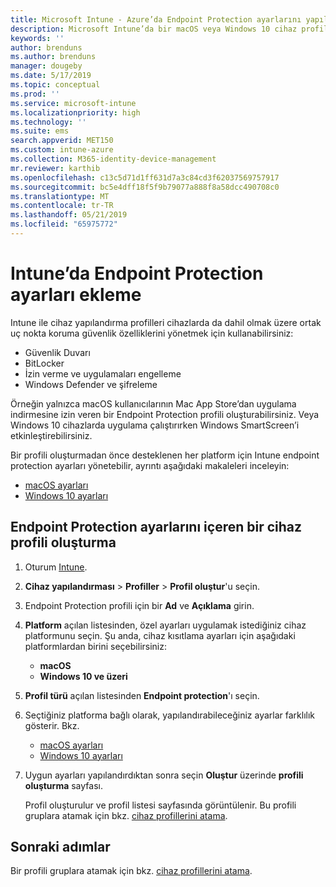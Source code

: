 ```yaml
---
title: Microsoft Intune - Azure’da Endpoint Protection ayarlarını yapılandırma | Microsoft Docs
description: Microsoft Intune’da bir macOS veya Windows 10 cihaz profili oluşturduğunuzda Endpoint Protection ayarları oluşturun.
keywords: ''
author: brenduns
ms.author: brenduns
manager: dougeby
ms.date: 5/17/2019
ms.topic: conceptual
ms.prod: ''
ms.service: microsoft-intune
ms.localizationpriority: high
ms.technology: ''
ms.suite: ems
search.appverid: MET150
ms.custom: intune-azure
ms.collection: M365-identity-device-management
mr.reviewer: karthib
ms.openlocfilehash: c13c5d71d1ff631d7a3c84cd3f62037569757917
ms.sourcegitcommit: bc5e4dff18f5f9b79077a888f8a58dcc490708c0
ms.translationtype: MT
ms.contentlocale: tr-TR
ms.lasthandoff: 05/21/2019
ms.locfileid: "65975772"
---
```

# <a name="add-endpoint-protection-settings-in-intune"></a>Intune’da Endpoint Protection ayarları ekleme

Intune ile cihaz yapılandırma profilleri cihazlarda da dahil olmak üzere ortak uç nokta koruma güvenlik özelliklerini yönetmek için kullanabilirsiniz:
- Güvenlik Duvarı 
- BitLocker
- İzin verme ve uygulamaları engelleme  
- Windows Defender ve şifreleme

Örneğin yalnızca macOS kullanıcılarının Mac App Store’dan uygulama indirmesine izin veren bir Endpoint Protection profili oluşturabilirsiniz. Veya Windows 10 cihazlarda uygulama çalıştırırken Windows SmartScreen’i etkinleştirebilirsiniz.

Bir profili oluşturmadan önce desteklenen her platform için Intune endpoint protection ayarları yönetebilir, ayrıntı aşağıdaki makaleleri inceleyin: 
   - [macOS ayarları](endpoint-protection-macos.md)
   - [Windows 10 ayarları](endpoint-protection-windows-10.md)

## <a name="create-a-device-profile-containing-endpoint-protection-settings"></a>Endpoint Protection ayarlarını içeren bir cihaz profili oluşturma

1. Oturum [Intune](https://go.microsoft.com/fwlink/?linkid=20909).
3. **Cihaz yapılandırması** > **Profiller** > **Profil oluştur**'u seçin.
4. Endpoint Protection profili için bir **Ad** ve **Açıklama** girin.
5. **Platform** açılan listesinden, özel ayarları uygulamak istediğiniz cihaz platformunu seçin. Şu anda, cihaz kısıtlama ayarları için aşağıdaki platformlardan birini seçebilirsiniz:
   - **macOS**
   - **Windows 10 ve üzeri**
6. **Profil türü** açılan listesinden **Endpoint protection**'ı seçin. 
7. Seçtiğiniz platforma bağlı olarak, yapılandırabileceğiniz ayarlar farklılık gösterir. Bkz.
   - [macOS ayarları](endpoint-protection-macos.md)
   - [Windows 10 ayarları](endpoint-protection-windows-10.md)  

8. Uygun ayarları yapılandırdıktan sonra seçin **Oluştur** üzerinde **profili oluşturma** sayfası.

   Profil oluşturulur ve profil listesi sayfasında görüntülenir. Bu profili gruplara atamak için bkz. [cihaz profillerini atama](device-profile-assign.md).


## <a name="next-steps"></a>Sonraki adımlar  

Bir profili gruplara atamak için bkz. [cihaz profillerini atama](device-profile-assign.md).
